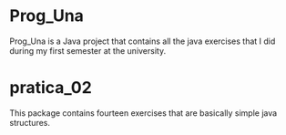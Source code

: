 # Prog_Una
Prog_Una is a Java project that contains all the java exercises that I did during my first semester at the university.

# pratica_02
This package contains fourteen exercises that are basically simple java structures.
